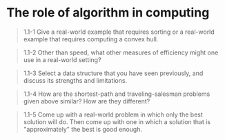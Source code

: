 # The role of algorithm in computing

> 1.1-1 Give a real-world example that requires sorting or a real-world example that requires computing a convex hull.


> 1.1-2 Other than speed, what other measures of efficiency might one use in a real-world setting?


> 1.1-3 Select a data structure that you have seen previously, and discuss its strengths and limitations.


> 1.1-4 How are the shortest-path and traveling-salesman problems given above similar? How are they different?


> 1.1-5 Come up with a real-world problem in which only the best solution will do. Then come up with one in which a solution that is "approximately" the best is good enough.
